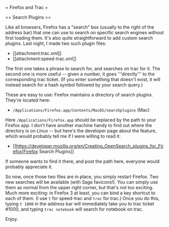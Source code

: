 = Firefox and Trac =

== Search Plugins ==

Like all browsers, Firefox has a "search" box (usually to the right of the address bar) that one can use to search on specific search engines without first loading them. It's also quite straightforward to add custom search plugins. Last night, I made two such plugin files:

 * [[attachment:trac.xml]]
 * [[attachment:speed-trac.xml]]

The first one takes a phrase to search for, and searches on trac for it. The second one is more useful -- given a number, it goes '''directly''' to the corresponding trac ticket. (If you enter something that doesn't exist, it will instead search for a hash symbol followed by your search query.)

These are easy to use: Firefox maintains a directory of search plugins. They're located here:

 * `/Applications/Firefox.app/Contents/MacOS/searchplugins` (Mac)

Here `/Applications/Firefox.app` should be replaced by the path to your Firefox app. I don't have another machine handy to find out where the directory is on Linux -- but here's the developer page about the feature, which would probably tell me if I were willing to read it:

 * [[https://developer.mozilla.org/en/Creating_OpenSearch_plugins_for_Firefox|Firefox Search Plugins]]

If someone wants to find it there, and post the path here, everyone would probably appreciate it.

So now, once those two files are in place, you simply restart Firefox. Two new searches will be available (with Sage favicons!). You can simply use them as normal from the upper right corner, but that's not too exciting. Much more exciting: in Firefox 3 at least, you can bind a key shortcut to each of them. (I use `t` for speed-trac and `trac` for trac.) Once you do this, typing `t 1000` in the address bar will immediately take you to trac ticket #1000, and typing `trac notebook` will search for notebook on trac.

Enjoy.
